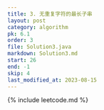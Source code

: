 ```yaml
---
title: 3. 无重复字符的最长子串
layout: post
category: algorithm
pk: 6.1
order: 3
file: Solution3.java
markdown: Solution3.md
start: 26
end: -1
skip: 4
last_modified_at: 2023-08-15
---
```


{% include leetcode.md %}